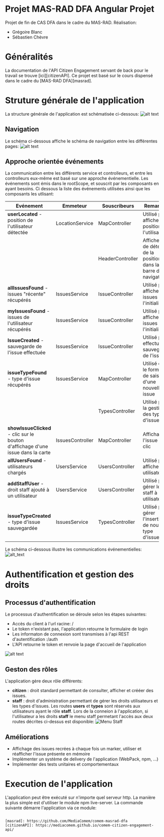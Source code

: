 # Projet MAS-RAD DFA Angular Projet

Projet de fin de CAS DFA dans le cadre du MAS-RAD.
Réalisation:
* Grégoire Blanc
* Sébastien Chèvre

# Généralités
La documentation de l'API Citizen Engagement servant de back pour le travail se trouve [ici][citizenAPI].
Ce projet est basé sur le cours dispensé dans le cadre du [MAS-RAD DFA][masrad].


# Struture générale de l'application
La structure générale de l'application est schématisée ci-dessous:
![alt text](https://www.lucidchart.com/publicSegments/view/3dbb8e43-bb15-4d69-b029-97bff53093e3/image.png)

## Navigation
Le schéma ci-dessous affiche le schéma de navigation entre les différentes pages:
![alt text](https://www.lucidchart.com/publicSegments/view/91fc6fa5-19c0-4886-b473-ed1b005e493b/image.png)

## Approche orientée événements
La communication entre les différents service et controlleurs, et entre les controlleurs eux-même est basé sur une approche événementielle. Les événements sont émis dans le rootScope, et souscrit par les composants en ayant besoins. Ci dessous la liste des événements utilisées ainsi que les composants les utlisant: 

| Evénement     | Emmeteur      |Souscribeurs |Remarques                  |
| ------------- | ------------- |-------------|---------------------------|
| **userLocated** - position de l'utilisateur détectée  |LocationService  |MapController|Utilisé pour afficher la position de l'utilisateur|
|               |               |HeaderController|Affiche l'état de détection de la position dans la barre de navigation|  
| **allIssuesFound** - issues "récente" récupérés  |IssuesService  |IssueController|Utilisé pour afficher les issues à l'initialisation|
|**myIssuesFound** - issues de l'utilisateur récupérés |IssuesService|IssueController|Utilisé pour afficher les issues à l'initialisation|
|**IssueCreated** - sauvegarde de l'issue effectuée|IssuesService|IssueController|Utilisé pour effectuer la sauvegarde de l'issues|
|**issueTypeFound** - type d'issue récupérés|IssuesService|MapController|Utilisé dans le formulaire de saisie d'une nouvelle issue|
|               |               |TypesController|Utilisé pour la gestion des types d'issues|
|**showIssueClicked** - clic sur le bouton d'affichage d'une issue dans la carte|IssuesController|MapController|Affichage de l'issue sur le clic|
|**allUsersFound** - utilisateurs chargés|UsersService|UsersController|Utilisé pour afficher les utilisateurs|
|**addStaffUser** - droit staff ajouté à un utilisateur|UsersService|UsersController|Utilisé pour gérer le droit staff à un utilisateur|
|**issueTypeCreated** - type d'issue sauvegardée|IssuesService|TypesController|Utilisé pour gérer l'insertion de nouveau type d'issues|


Le schéma ci-dessous illustre les communications événementielles:
![alt_text](https://www.lucidchart.com/publicSegments/view/aeadc2c7-c2c4-4ad8-ac21-589dddbdcdb9/image.png)

# Authentification et gestion des droits
## Processus d'authentification
Le processus d'authentification se déroule selon les étapes suivantes:
* Accès du client à l'url racine: /
* Le token n'existant pas, l'application retourne le formulaire de login
* Les informaton de connexion sont transmises à l'api REST d'autentification :/auth
* L'API retourne le token et renvoie la page d'accueil de l'application

![alt text](https://www.lucidchart.com/publicSegments/view/1200f078-7542-4752-a0f0-033b7db5be4b/image.png)

## Geston des rôles
L'application gère deux rôle différents:
* **citizen** : droit standard permettant de consulter, afficher et crééer des issues.
* **staff** : droit d'administration permettant de gérer les droits utilisateurs et les types d'issues.
  Les routes **users** et **types** sont réservés aux utilisateurs ayant le rôle **staff**.
Lors de la conneion à l'application, si l'utilisateur a les droits **staff** le menu staff permetant l'accès aux deux routes décrites ci-dessus est disponible:
![Menu Staff](https://www.lucidchart.com/publicSegments/view/cbdb2045-3ad0-400e-ad19-9207d14897d0/image.png)


## Améliorations
* Affichage des issues recrées à chaque fois un marker, utiliser et réafficher l'issue présente en mémoire
* Implémenter un système de delivery de l'application (WebPack, npm, ...)
* Implémenter des tests unitaires et comportementaux

# Execution de l'application
L'application peut être exécuté sur n'importe quel serveur http. La manière la plus simple est d'utiliser le module npm live-server. La commande suivante démarre l'application via ce module:
```live-server

[masrad]: https://github.com/MediaComem/comem-masrad-dfa
[citizenAPI]: https://mediacomem.github.io/comem-citizen-engagement-api/
